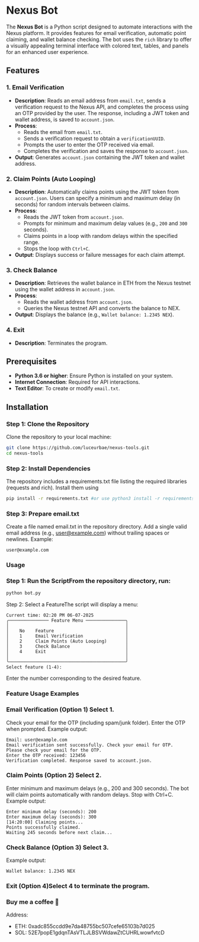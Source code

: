 # Nexus Bot

The **Nexus Bot** is a Python script designed to automate interactions with the Nexus platform. It provides features for email verification, automatic point claiming, and wallet balance checking. The bot uses the `rich` library to offer a visually appealing terminal interface with colored text, tables, and panels for an enhanced user experience.

## Features

### 1. Email Verification
- **Description**: Reads an email address from `email.txt`, sends a verification request to the Nexus API, and completes the process using an OTP provided by the user. The response, including a JWT token and wallet address, is saved to `account.json`.
- **Process**:
  - Reads the email from `email.txt`.
  - Sends a verification request to obtain a `verificationUUID`.
  - Prompts the user to enter the OTP received via email.
  - Completes the verification and saves the response to `account.json`.
- **Output**: Generates `account.json` containing the JWT token and wallet address.

### 2. Claim Points (Auto Looping)
- **Description**: Automatically claims points using the JWT token from `account.json`. Users can specify a minimum and maximum delay (in seconds) for random intervals between claims.
- **Process**:
  - Reads the JWT token from `account.json`.
  - Prompts for minimum and maximum delay values (e.g., `200` and `300` seconds).
  - Claims points in a loop with random delays within the specified range.
  - Stops the loop with `Ctrl+C`.
- **Output**: Displays success or failure messages for each claim attempt.

### 3. Check Balance
- **Description**: Retrieves the wallet balance in ETH from the Nexus testnet using the wallet address in `account.json`.
- **Process**:
  - Reads the wallet address from `account.json`.
  - Queries the Nexus testnet API and converts the balance to NEX.
- **Output**: Displays the balance (e.g., `Wallet balance: 1.2345 NEX`).

### 4. Exit
- **Description**: Terminates the program.

## Prerequisites
- **Python 3.6 or higher**: Ensure Python is installed on your system.
- **Internet Connection**: Required for API interactions.
- **Text Editor**: To create or modify `email.txt`.

## Installation

### Step 1: Clone the Repository
Clone the repository to your local machine:
```bash
git clone https://github.com/luceurbae/nexus-tools.git
cd nexus-tools
```

### Step 2: Install Dependencies
The repository includes a requirements.txt file listing the required libraries (requests and rich). Install them using
```bash
pip install -r requirements.txt #or use python3 install -r requirements.txt for linux/mac
```
### Step 3: Prepare email.txt 
Create a file named email.txt in the repository directory.
Add a single valid email address (e.g., user@example.com) without trailing spaces or newlines.
Example:
```
user@example.com
```

### Usage
### Step 1: Run the ScriptFrom the repository directory, run:
```bash
python bot.py
```
Step 2: Select a FeatureThe script will display a menu:
```
Current time: 02:20 PM 06-07-2025
╭─────────────── Feature Menu ───────────────╮
│                                            │
│    No    Feature                           │
│    1     Email Verification                │
│    2     Claim Points (Auto Looping)       │
│    3     Check Balance                     │
│    4     Exit                              │
│                                            │
╰────────────────────────────────────────────╯
Select feature (1-4):
```
Enter the number corresponding to the desired feature.

### Feature Usage Examples
### Email Verification (Option 1) Select 1.
Check your email for the OTP (including spam/junk folder).
Enter the OTP when prompted.
Example output:
```
Email: user@example.com
Email verification sent successfully. Check your email for OTP.
Please check your email for the OTP.
Enter the OTP received: 123456
Verification completed. Response saved to account.json.
```
### Claim Points (Option 2) Select 2.
Enter minimum and maximum delays (e.g., 200 and 300 seconds).
The bot will claim points automatically with random delays.
Stop with Ctrl+C.
Example output:
```
Enter minimum delay (seconds): 200
Enter maximum delay (seconds): 300
[14:20:00] Claiming points...
Points successfully claimed.
Waiting 245 seconds before next claim...
```
### Check Balance (Option 3) Select 3.
Example output:
```
Wallet balance: 1.2345 NEX
```
### Exit (Option 4)Select 4 to terminate the program.

### Buy me a coffee 🍵
Address:
- ETH: 0xadc855ccdd9e7da48755bc507cefe65103b7d025
- SOL: 52E7popE1gdqnTAsVTLJLBSVWdawZtCUHRLwowfvtcD
